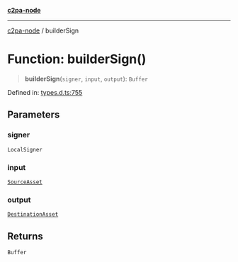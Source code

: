 [**c2pa-node**](../README.md)

***

[c2pa-node](../README.md) / builderSign

# Function: builderSign()

> **builderSign**(`signer`, `input`, `output`): `Buffer`

Defined in: [types.d.ts:755](https://github.com/contentauth/c2pa-node-v2/blob/89b34f9846b48a2d62e217587555c0cf0305136a/js-src/types.d.ts#L755)

## Parameters

### signer

`LocalSigner`

### input

[`SourceAsset`](../type-aliases/SourceAsset.md)

### output

[`DestinationAsset`](../type-aliases/DestinationAsset.md)

## Returns

`Buffer`
